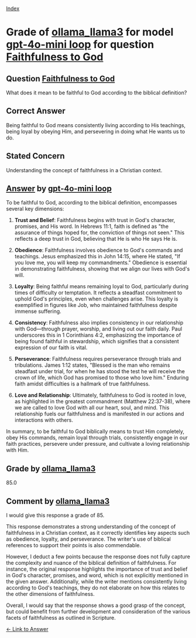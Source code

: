 
[Index](../../../../index.md)
# Grade of [ollama_llama3](../../../grading_models/ollama_llama3.md) for model [gpt-4o-mini loop](../../../answering_models/gpt-4o-mini_loop.md) for question [Faithfulness to God](../../../questions/Faithfulness_to_God.md)

## Question [Faithfulness to God](../../../questions/Faithfulness_to_God.md)
What does it mean to be faithful to God according to the biblical definition?

## Correct Answer
Being faithful to God means consistently living according to His teachings, being loyal by obeying Him, and persevering in doing what He wants us to do.

## Stated Concern
Understanding the concept of faithfulness in a Christian context.

## [Answer](../Faithfulness_to_God.md) by [gpt-4o-mini loop](../../../answering_models/gpt-4o-mini_loop.md)
To be faithful to God, according to the biblical definition, encompasses several key dimensions:

1. **Trust and Belief**: Faithfulness begins with trust in God's character, promises, and His word. In Hebrews 11:1, faith is defined as "the assurance of things hoped for, the conviction of things not seen." This reflects a deep trust in God, believing that He is who He says He is.

2. **Obedience**: Faithfulness involves obedience to God's commands and teachings. Jesus emphasized this in John 14:15, where He stated, "If you love me, you will keep my commandments." Obedience is essential in demonstrating faithfulness, showing that we align our lives with God's will.

3. **Loyalty**: Being faithful means remaining loyal to God, particularly during times of difficulty or temptation. It reflects a steadfast commitment to uphold God's principles, even when challenges arise. This loyalty is exemplified in figures like Job, who maintained faithfulness despite immense suffering.

4. **Consistency**: Faithfulness also implies consistency in our relationship with God—through prayer, worship, and living out our faith daily. Paul underscores this in 1 Corinthians 4:2, emphasizing the importance of being found faithful in stewardship, which signifies that a consistent expression of our faith is vital.

5. **Perseverance**: Faithfulness requires perseverance through trials and tribulations. James 1:12 states, "Blessed is the man who remains steadfast under trial, for when he has stood the test he will receive the crown of life, which God has promised to those who love him." Enduring faith amidst difficulties is a hallmark of true faithfulness.

6. **Love and Relationship**: Ultimately, faithfulness to God is rooted in love, as highlighted in the greatest commandment (Matthew 22:37-38), where we are called to love God with all our heart, soul, and mind. This relationship fuels our faithfulness and is manifested in our actions and interactions with others.

In summary, to be faithful to God biblically means to trust Him completely, obey His commands, remain loyal through trials, consistently engage in our faith practices, persevere under pressure, and cultivate a loving relationship with Him.

## Grade by [ollama_llama3](../../../grading_models/ollama_llama3.md)
85.0

## Comment by [ollama_llama3](../../../grading_models/ollama_llama3.md)
I would give this response a grade of 85.

This response demonstrates a strong understanding of the concept of faithfulness in a Christian context, as it correctly identifies key aspects such as obedience, loyalty, and perseverance. The writer's use of biblical references to support their points is also commendable.

However, I deduct a few points because the response does not fully capture the complexity and nuance of the biblical definition of faithfulness. For instance, the original response highlights the importance of trust and belief in God's character, promises, and word, which is not explicitly mentioned in the given answer. Additionally, while the writer mentions consistently living according to God's teachings, they do not elaborate on how this relates to the other dimensions of faithfulness.

Overall, I would say that the response shows a good grasp of the concept, but could benefit from further development and consideration of the various facets of faithfulness as outlined in Scripture.

[&lt;- Link to Answer](../Faithfulness_to_God.md)
